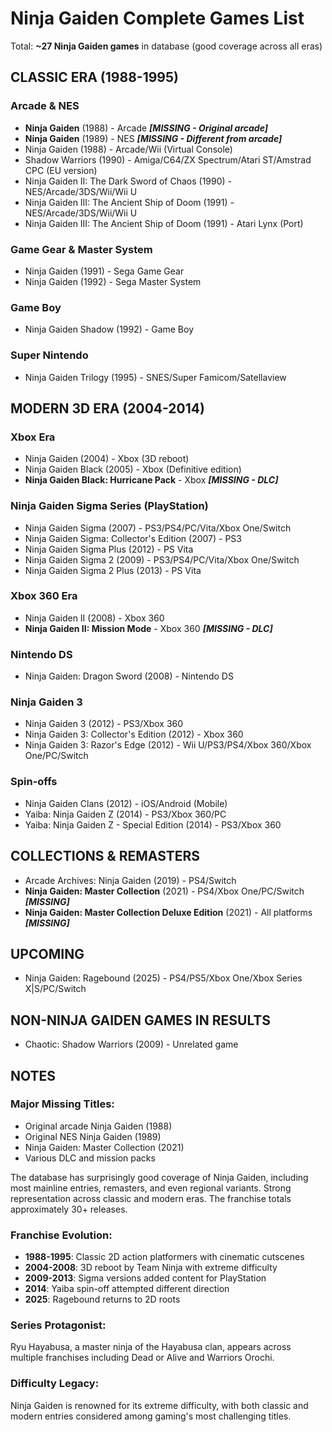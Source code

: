 # Ninja Gaiden Complete Games List

Total: **~27 Ninja Gaiden games** in database (good coverage across all eras)

## CLASSIC ERA (1988-1995)

### Arcade & NES
- **Ninja Gaiden** (1988) - Arcade ***[MISSING - Original arcade]***
- **Ninja Gaiden** (1989) - NES ***[MISSING - Different from arcade]***
- Ninja Gaiden (1988) - Arcade/Wii (Virtual Console)
- Shadow Warriors (1990) - Amiga/C64/ZX Spectrum/Atari ST/Amstrad CPC (EU version)
- Ninja Gaiden II: The Dark Sword of Chaos (1990) - NES/Arcade/3DS/Wii/Wii U
- Ninja Gaiden III: The Ancient Ship of Doom (1991) - NES/Arcade/3DS/Wii/Wii U
- Ninja Gaiden III: The Ancient Ship of Doom (1991) - Atari Lynx (Port)

### Game Gear & Master System
- Ninja Gaiden (1991) - Sega Game Gear
- Ninja Gaiden (1992) - Sega Master System

### Game Boy
- Ninja Gaiden Shadow (1992) - Game Boy

### Super Nintendo
- Ninja Gaiden Trilogy (1995) - SNES/Super Famicom/Satellaview

## MODERN 3D ERA (2004-2014)

### Xbox Era
- Ninja Gaiden (2004) - Xbox (3D reboot)
- Ninja Gaiden Black (2005) - Xbox (Definitive edition)
- **Ninja Gaiden Black: Hurricane Pack** - Xbox ***[MISSING - DLC]***

### Ninja Gaiden Sigma Series (PlayStation)
- Ninja Gaiden Sigma (2007) - PS3/PS4/PC/Vita/Xbox One/Switch
- Ninja Gaiden Sigma: Collector's Edition (2007) - PS3
- Ninja Gaiden Sigma Plus (2012) - PS Vita
- Ninja Gaiden Sigma 2 (2009) - PS3/PS4/PC/Vita/Xbox One/Switch
- Ninja Gaiden Sigma 2 Plus (2013) - PS Vita

### Xbox 360 Era
- Ninja Gaiden II (2008) - Xbox 360
- **Ninja Gaiden II: Mission Mode** - Xbox 360 ***[MISSING - DLC]***

### Nintendo DS
- Ninja Gaiden: Dragon Sword (2008) - Nintendo DS

### Ninja Gaiden 3
- Ninja Gaiden 3 (2012) - PS3/Xbox 360
- Ninja Gaiden 3: Collector's Edition (2012) - Xbox 360
- Ninja Gaiden 3: Razor's Edge (2012) - Wii U/PS3/PS4/Xbox 360/Xbox One/PC/Switch

### Spin-offs
- Ninja Gaiden Clans (2012) - iOS/Android (Mobile)
- Yaiba: Ninja Gaiden Z (2014) - PS3/Xbox 360/PC
- Yaiba: Ninja Gaiden Z - Special Edition (2014) - PS3/Xbox 360

## COLLECTIONS & REMASTERS

- Arcade Archives: Ninja Gaiden (2019) - PS4/Switch
- **Ninja Gaiden: Master Collection** (2021) - PS4/Xbox One/PC/Switch ***[MISSING]***
- **Ninja Gaiden: Master Collection Deluxe Edition** (2021) - All platforms ***[MISSING]***

## UPCOMING

- Ninja Gaiden: Ragebound (2025) - PS4/PS5/Xbox One/Xbox Series X|S/PC/Switch

## NON-NINJA GAIDEN GAMES IN RESULTS
- Chaotic: Shadow Warriors (2009) - Unrelated game

## NOTES

### Major Missing Titles:
- Original arcade Ninja Gaiden (1988)
- Original NES Ninja Gaiden (1989)
- Ninja Gaiden: Master Collection (2021)
- Various DLC and mission packs

The database has surprisingly good coverage of Ninja Gaiden, including most mainline entries, remasters, and even regional variants. Strong representation across classic and modern eras. The franchise totals approximately 30+ releases.

### Franchise Evolution:
- **1988-1995**: Classic 2D action platformers with cinematic cutscenes
- **2004-2008**: 3D reboot by Team Ninja with extreme difficulty
- **2009-2013**: Sigma versions added content for PlayStation
- **2014**: Yaiba spin-off attempted different direction
- **2025**: Ragebound returns to 2D roots

### Series Protagonist:
Ryu Hayabusa, a master ninja of the Hayabusa clan, appears across multiple franchises including Dead or Alive and Warriors Orochi.

### Difficulty Legacy:
Ninja Gaiden is renowned for its extreme difficulty, with both classic and modern entries considered among gaming's most challenging titles.